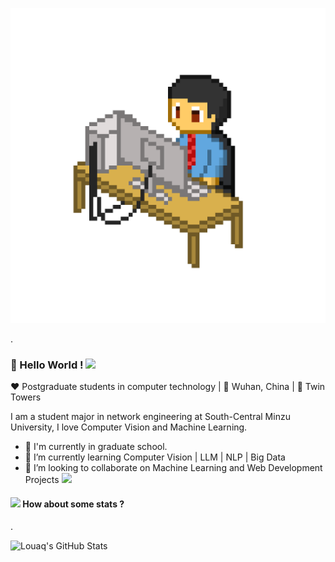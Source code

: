 <p align="center">
  <img src="https://github.com/Louaq/blog/blob/main/pixel-art-12601.gif">
</p>
  
.
  
  
### 👋 Hello World !  <img src="https://github.com/TheDudeThatCode/TheDudeThatCode/blob/master/Assets/Earth.gif" width="24px">
  
:heart: Postgraduate students in computer technology | :black_heart: Wuhan, China | :blue_heart: Twin Towers
  
I am a student major in network engineering at South-Central Minzu University, I love Computer Vision and Machine Learning. 

- 🔭 I'm currently in graduate school.
- 🌱 I’m currently learning Computer Vision | LLM | NLP | Big Data
- 👯 I’m looking to collaborate on Machine Learning and Web Development Projects <img src="https://media.giphy.com/media/WUlplcMpOCEmTGBtBW/giphy.gif" width="30">



#### <img src="https://media.giphy.com/media/VgCDAzcKvsR6OM0uWg/giphy.gif" width="50"> How about some stats ?
  
.    
   
![Louaq's GitHub Stats](https://github-readme-stats.vercel.app/api?username=Louaq&hide=["stars"]&show_icons=true)




